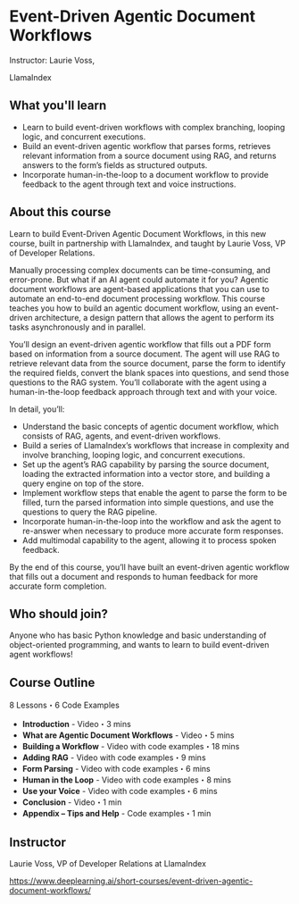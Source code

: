 # Event-Driven Agentic Document Workflows

Instructor: Laurie Voss, 

LlamaIndex

## What you'll learn

* Learn to build event-driven workflows with complex branching, looping logic, and concurrent executions.
* Build an event-driven agentic workflow that parses forms, retrieves relevant information from a source document using RAG, and returns answers to the form’s fields as structured outputs.
* Incorporate human-in-the-loop to a document workflow to provide feedback to the agent through text and voice instructions.

## About this course
Learn to build Event-Driven Agentic Document Workflows, in this new course, built in partnership with LlamaIndex, and taught by Laurie Voss, VP of Developer Relations.

Manually processing complex documents can be time-consuming, and error-prone. But what if an AI agent could automate it for you? Agentic document workflows are agent-based applications that you can use to automate an end-to-end document processing workflow. This course teaches you how to build an agentic document workflow, using an event-driven architecture, a design pattern that allows the agent to perform its tasks asynchronously and in parallel.

You’ll design an event-driven agentic workflow that fills out a PDF form based on information from a source document. The agent will use RAG to retrieve relevant data from the source document, parse the form to identify the required fields, convert the blank spaces into questions, and send those questions to the RAG system. You’ll collaborate with the agent using a human-in-the-loop feedback approach through text and with your voice.

In detail, you’ll: 

* Understand the basic concepts of agentic document workflow, which consists of RAG, agents, and event-driven workflows.
* Build a series of LlamaIndex’s workflows that increase in complexity and involve branching, looping logic, and concurrent executions.
* Set up the agent’s RAG capability by parsing the source document, loading the extracted information into a vector store, and building a query engine on top of the store.
* Implement workflow steps that enable the agent to parse the form to be filled, turn the parsed information into simple questions, and use the questions to query the RAG pipeline.
* Incorporate human-in-the-loop into the workflow and ask the agent to re-answer when necessary to produce more accurate form responses.
* Add multimodal capability to the agent, allowing it to process spoken feedback.

By the end of this course, you’ll have built an event-driven agentic workflow that fills out a document and responds to human feedback for more accurate form completion.

## Who should join?
Anyone who has basic Python knowledge and basic understanding of object-oriented programming, and wants to learn to build event-driven agent workflows!

## Course Outline
8 Lessons・6 Code Examples

* __Introduction__ - Video・3 mins
* __What are Agentic Document Workflows__ - Video・5 mins
* __Building a Workflow__ - Video with code examples・18 mins
* __Adding RAG__ - Video with code examples・9 mins
* __Form Parsing__ - Video with code examples・6 mins
* __Human in the Loop__ - Video with code examples・8 mins
* __Use your Voice__ - Video with code examples・6 mins
* __Conclusion__ - Video・1 min
* __Appendix – Tips and Help__ - Code examples・1 min

## Instructor

Laurie Voss, VP of Developer Relations at LlamaIndex

https://www.deeplearning.ai/short-courses/event-driven-agentic-document-workflows/
